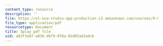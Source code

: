 ```yaml
---
content_type: resource
description: ''
file: https://ol-ocw-studio-app-production.s3.amazonaws.com/courses/9-00sc-introduction-to-psychology-fall-2011/a03f3a97a836d6f99f8a02d85ad2a9cb_76O3rulk844.pdf
file_type: application/pdf
resourcetype: Document
title: 3play pdf file
uid: a03f3a97-a836-d6f9-9f8a-02d85ad2a9cb
---
```

